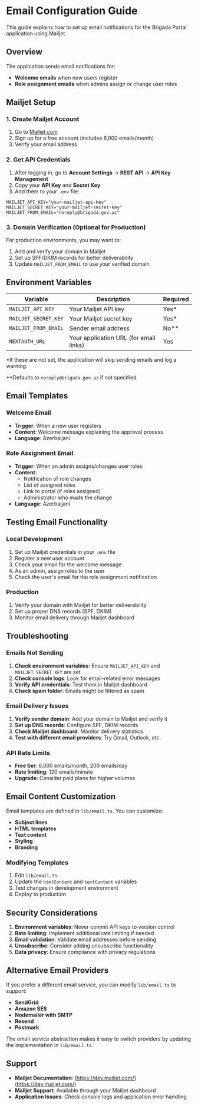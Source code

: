 # Email Configuration Guide

This guide explains how to set up email notifications for the Brigada Portal application using Mailjet.

## Overview

The application sends email notifications for:

- **Welcome emails** when new users register
- **Role assignment emails** when admins assign or change user roles

## Mailjet Setup

### 1. Create Mailjet Account

1. Go to [Mailjet.com](https://www.mailjet.com/)
2. Sign up for a free account (includes 6,000 emails/month)
3. Verify your email address

### 2. Get API Credentials

1. After logging in, go to **Account Settings** → **REST API** → **API Key Management**
2. Copy your **API Key** and **Secret Key**
3. Add them to your `.env` file:

```env
MAILJET_API_KEY="your-mailjet-api-key"
MAILJET_SECRET_KEY="your-mailjet-secret-key"
MAILJET_FROM_EMAIL="noreply@brigada.gov.az"
```

### 3. Domain Verification (Optional for Production)

For production environments, you may want to:

1. Add and verify your domain in Mailjet
2. Set up SPF/DKIM records for better deliverability
3. Update `MAILJET_FROM_EMAIL` to use your verified domain

## Environment Variables

| Variable             | Description                            | Required |
| -------------------- | -------------------------------------- | -------- |
| `MAILJET_API_KEY`    | Your Mailjet API key                   | Yes\*    |
| `MAILJET_SECRET_KEY` | Your Mailjet secret key                | Yes\*    |
| `MAILJET_FROM_EMAIL` | Sender email address                   | No\*\*   |
| `NEXTAUTH_URL`       | Your application URL (for email links) | Yes      |

\*If these are not set, the application will skip sending emails and log a warning.

\*\*Defaults to `noreply@brigada.gov.az` if not specified.

## Email Templates

### Welcome Email

- **Trigger**: When a new user registers
- **Content**: Welcome message explaining the approval process
- **Language**: Azerbaijani

### Role Assignment Email

- **Trigger**: When an admin assigns/changes user roles
- **Content**:
  - Notification of role changes
  - List of assigned roles
  - Link to portal (if roles assigned)
  - Administrator who made the change
- **Language**: Azerbaijani

## Testing Email Functionality

### Local Development

1. Set up Mailjet credentials in your `.env` file
2. Register a new user account
3. Check your email for the welcome message
4. As an admin, assign roles to the user
5. Check the user's email for the role assignment notification

### Production

1. Verify your domain with Mailjet for better deliverability
2. Set up proper DNS records (SPF, DKIM)
3. Monitor email delivery through Mailjet dashboard

## Troubleshooting

### Emails Not Sending

1. **Check environment variables**: Ensure `MAILJET_API_KEY` and `MAILJET_SECRET_KEY` are set
2. **Check console logs**: Look for email-related error messages
3. **Verify API credentials**: Test them in Mailjet dashboard
4. **Check spam folder**: Emails might be filtered as spam

### Email Delivery Issues

1. **Verify sender domain**: Add your domain to Mailjet and verify it
2. **Set up DNS records**: Configure SPF, DKIM records
3. **Check Mailjet dashboard**: Monitor delivery statistics
4. **Test with different email providers**: Try Gmail, Outlook, etc.

### API Rate Limits

- **Free tier**: 6,000 emails/month, 200 emails/day
- **Rate limiting**: 120 emails/minute
- **Upgrade**: Consider paid plans for higher volumes

## Email Content Customization

Email templates are defined in `lib/email.ts`. You can customize:

- **Subject lines**
- **HTML templates**
- **Text content**
- **Styling**
- **Branding**

### Modifying Templates

1. Edit `lib/email.ts`
2. Update the `htmlContent` and `textContent` variables
3. Test changes in development environment
4. Deploy to production

## Security Considerations

1. **Environment variables**: Never commit API keys to version control
2. **Rate limiting**: Implement additional rate limiting if needed
3. **Email validation**: Validate email addresses before sending
4. **Unsubscribe**: Consider adding unsubscribe functionality
5. **Data privacy**: Ensure compliance with privacy regulations

## Alternative Email Providers

If you prefer a different email service, you can modify `lib/email.ts` to support:

- **SendGrid**
- **Amazon SES**
- **Nodemailer with SMTP**
- **Resend**
- **Postmark**

The email service abstraction makes it easy to switch providers by updating the implementation in `lib/email.ts`.

## Support

- **Mailjet Documentation**: [https://dev.mailjet.com/](https://dev.mailjet.com/)
- **Mailjet Support**: Available through your Mailjet dashboard
- **Application Issues**: Check console logs and application error handling
